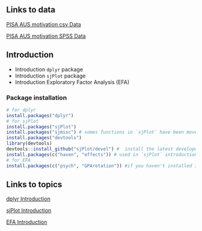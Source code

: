
Links to data
-------------
[PISA AUS motivation csv Data](https://www.dropbox.com/s/2r5tvgw3wgrauzp/PISA12-AUS-motivation.csv?dl=0)

[PISA AUS motivation SPSS Data](https://www.dropbox.com/s/w6q1z2zo0h6bm5f/PISA12-AUS-motivation.sav?dl=0)


Introduction
-------------

* Introduction `dplyr` package 
* Introduction `sjPlot` package
* Introduction Exploratory Factor Analysis (EFA) 

### Package installation

```r
# for dplyr
install.packages("dplyr") 
# for sjPlot
install.packages("sjPlot")
install.packages("sjmisc") # somes functions in `sjPlot` have been moved into the sjmisc-package
install.packages("devtools") 
library(devtools)
devtools::install_github("sjPlot/devel") #  install the latest development snapshot of `sjPlot`
install.packages(c("haven", "effects")) # used in `sjPlot` introduction
# for EFA
install.packages(c("psych", "GPArotation")) #if you haven't installed it.
```

Links to topics
--------------------
[dplyr Introduction](https://rawgit.com/JiesiGuo/IPPE_Rcourse/master/dplyr_introduction/dplyr_Jiesi.html)

[sjPlot Introduction](https://rawgit.com/JiesiGuo/IPPE_Rcourse/master/sjPlot_Introduction/sjPlot_Jiesi.html)

[EFA Introduction](https://rawgit.com/JiesiGuo/IPPE_Rcourse/master/EFA_introduction/EFA_Jiesi.html)

